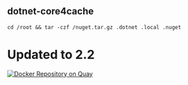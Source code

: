 ## dotnet-core4cache

`cd /root && tar -czf /nuget.tar.gz .dotnet .local .nuget`

# Updated to 2.2
[![Docker Repository on Quay](https://quay.io/repository/imdocker1/dotnet-core4-cached/status "Docker Repository on Quay")](https://quay.io/repository/imdocker1/dotnet-core4-cached)
